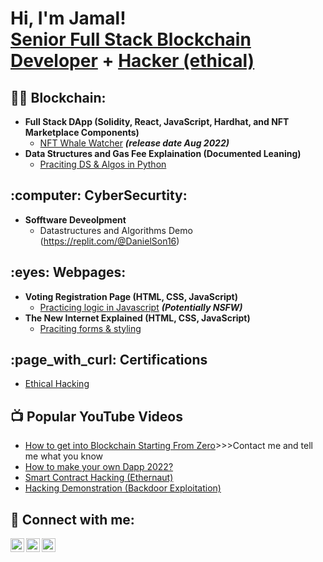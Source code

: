 <h1>Hi, I'm Jamal! <br/><a href="https://github.com/GNFinder"> Senior Full Stack Blockchain Developer</a> + <a href="www.linkedin.com/in/jamal-forbes/"> Hacker (ethical)</a></h1>

<h2>👨‍💻 Blockchain:</h2>

- <b>Full Stack DApp (Solidity, React, JavaScript, Hardhat, and NFT Marketplace Components)</b>
  - [NFT Whale Watcher](https://github.com/GNFinder/NFTWhaleWatcher) <b><i>(release date Aug 2022)</b></i>
- <b>Data Structures and Gas Fee Explaination (Documented Leaning)</b>
  - [Praciting DS & Algos in Python](https://github.com/gas-fee-explained)

<h2>:computer: CyberSecurtity:</h2>

- <b>Sofftware Deveolpment</b>
  - Datastructures and Algorithms Demo (https://replit.com/@DanielSon16)</b></i>

<h2> :eyes: Webpages:</h2>

- <b>Voting Registration Page (HTML, CSS, JavaScript)</b>
  - [Practicing logic in Javascript](https://github.com/joshmadakor1/4chan-Image-Analysis-Middleware-C964) <b><i>(Potentially NSFW)</b></i>
- <b>The New Internet Explained (HTML, CSS, JavaScript)</b>
  - [Praciting forms & styling](https://github.com/joshmadakor1/Algorithms-Practice)
  
<h2> :page_with_curl: Certifications</h2>

- [Ethical Hacking](https://www.udemy.com/certificate/UC-4879ce8e-a1a2-41a3-a6fc-e17ed314f78f/)

<h2>📺 Popular YouTube Videos</h2>

- [How to get into Blockchain Starting From Zero](https://www.youtube.com/myIdea)>>>Contact me and tell me what you know
- [How to make your own Dapp 2022?](https://www.youtube.com/myIdea)
- [Smart Contract Hacking (Ethernaut)](https://www.youtube.com/myIdea)
- [Hacking Demonstration (Backdoor Exploitation)](https://www.youtube.com/myIdea)

<h2> 🤳 Connect with me:</h2>

[<img align="left" alt="JamalForbes | LinkedIn" width="22px" src="https://cdn.jsdelivr.net/npm/simple-icons@v3/icons/linkedin.svg" />][linkedin]
[<img align="left" alt="JamalForbes | Twitter" width="22px" src="https://cdn.jsdelivr.net/npm/simple-icons@v3/icons/twitter.svg" />][twitter]
[<img align="left" alt="JamalForbes | YouTube" width="22px" src="https://cdn.jsdelivr.net/npm/simple-icons@v3/icons/youtube.svg" />][youtube]

[linkedin]: www.linkedin.com/in/jamal-forbes
[twitter]: https://twitter.com/JamalForbes_
[youtube]: https://www.youtube.com/c/jamalforbes

<!--
amal Forbes - </h1>

<h2>Synopsis</h2>
Hi there 👋

- 🔭 I’m a visionary blockchain engineer. I use Solidty Smart Contract on EVM compatible blockchains

- 🌱 I’m currently learning the Proof-of-stake (PoS) mechanism that Ethereum will use after The Merge..
- 👯 I’m looking to collaborate on Flash Loan Arbitrage Programmes.
- 🤔 I’m looking for help connecting with like-minded developers.
- 💬 Ask me about web3.0 and hacking.
- 📫 How to reach me: https://twitter.com/JamalForbes_
- ⚡ Fun fact: I've been on stage with Prince Harry and Basement Jaxx.
<br />
